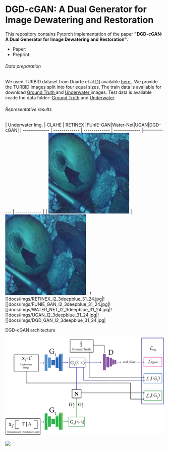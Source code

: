 # DGD-cGAN: A Dual Generator for Image Dewatering and Restoration

This repository contains Pytorch implementation of the paper **"DGD-cGAN: A Dual Generator for Image Dewatering and Restoration"**.
<ul>
  <li> Paper: </li>
  <li> Preprint:</li>
      </ul>
      
      
###### Data preparation  
We used TURBID dataset from Duarte et al.[<a href="http://amandaduarte.com.br/turbid/Turbid_Dataset.pdf" target="_blank">1</a>] available <a href="http://amandaduarte.com.br/turbid/ " target="_blank"> here </a>.
We provide the TURBID images split into four equal sizes. The train data is available for download <a href="https://drive.google.com/file/d/13yxI85JUdsbplM7-Hh8sywIXoom-6hZu/view?usp=sharing" target="_blank"> Ground Truth </a> and <a href="https://drive.google.com/file/d/1XZesr1UCuxnp0gQ3k5tESQd7tkHvCm6t/view?usp=sharing" target="_blank"> Underwater </a> images. Test data is available inside the data folder: [Ground Truth](data/Test_groundtruth.zip) and [Underwater](data/Test_underwater.zip).

###### Representative results

| Underwater Img. | CLAHE | RETINEX |FUnIE-GAN|Water-Net|UGAN|DGD-cGAN|
| ------------- | ------------- | ------------- | ------------- |------------- | ------------- |
| ![](docs/imgs/CLAHE_l2_3deepblue_31_24.jpg) | ![](docs/imgs/CLAHE_l2_3deepblue_31_24.jpg) | ![]docs/imgs/RETINEX_l2_3deepblue_31_24.jpg|![]docs/imgs/FUNIE_GAN_l2_3deepblue_31_24.jpg|![]docs/imgs/WATER_NET_l2_3deepblue_31_24.jpg|![]docs/imgs/UGAN_l2_3deepblue_31_24.jpg|![]docs/imgs/DGD_GAN_l2_3deepblue_31_24.jpg|


DGD-cGAN architecture

![](docs/fig1.png)
   
![](imgs/CLAHE_l2_3deepblue_31_24.jpg)
